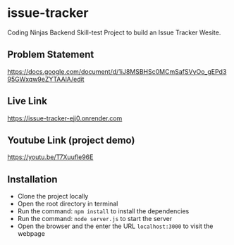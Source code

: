 ﻿# issue-tracker
Coding Ninjas Backend Skill-test Project to build an Issue Tracker Wesite. 

## Problem Statement
https://docs.google.com/document/d/1iJ8MSBHSc0MCmSafSVyOo_gEPd395GWxqw9eZYTAAlA/edit

## Live Link
https://issue-tracker-ejj0.onrender.com

## Youtube Link (project demo)
https://youtu.be/T7Xuufle96E

## Installation
- Clone the project locally
- Open the root directory in terminal
- Run the command: `npm install` to install the dependencies
- Run the command: `node server.js` to start the server
- Open the browser and the enter the URL `localhost:3000` to visit the webpage


